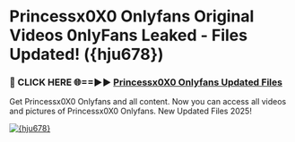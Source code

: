 # Princessx0X0 Onlyfans Original Videos 0nlyFans Leaked - Files Updated! ({hju678})

<h3>🔴 CLICK HERE 🌐==►► <a href="https://tinyurl.com/ms9xzufz" rel="nofollow">Princessx0X0 Onlyfans Updated Files</a></h3>

Get Princessx0X0 Onlyfans and all content. Now you can access all videos and pictures of Princessx0X0 Onlyfans. New Updated Files 2025!

[![{hju678}](https://i.imgur.com/PQ7UWWw.gif)](https://tinyurl.com/ms9xzufz)